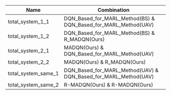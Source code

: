 

| Name  | Combination |
| --  | --  |
| total_system_1_1  | DQN_Based_for_MARL_Method(BS) &  DQN_Based_for_MARL_Method(UAV) |
| total_system_1_2  | DQN_Based_for_MARL_Method(BS) &  R_MADQN(Ours) |
| total_system_2_1  | MADQN(Ours) &  DQN_Based_for_MARL_Method(UAV) |
| total_system_2_2  | MADQN(Ours) &  R_MADQN(Ours) |
| total_system_same_1  | DQN_Based_for_MARL_Method(UAV) &  DQN_Based_for_MARL_Method(UAV) |
| total_system_same_2  | R-MADQN(Ours) &  R-MADQN(Ours) |
